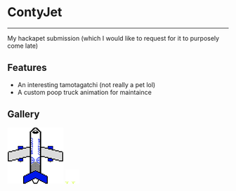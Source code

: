 # ContyJet
---
My hackapet submission (which I would like to request for it to purposely come late)

## Features
- An interesting tamotagatchi (not really a pet lol)
- A custom poop truck animation for maintaince

## Gallery
![A350 Plane](ContyAir.gif) ![Poop Truck](Maintainance.gif)
